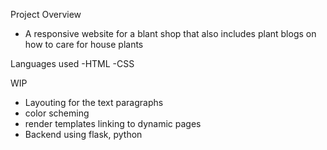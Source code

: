 Project Overview
- A responsive website for a blant shop that also includes plant blogs on how to care for house plants

Languages used
-HTML
-CSS

WIP
- Layouting for the text paragraphs
- color scheming 
- render templates linking to dynamic pages
- Backend using flask, python